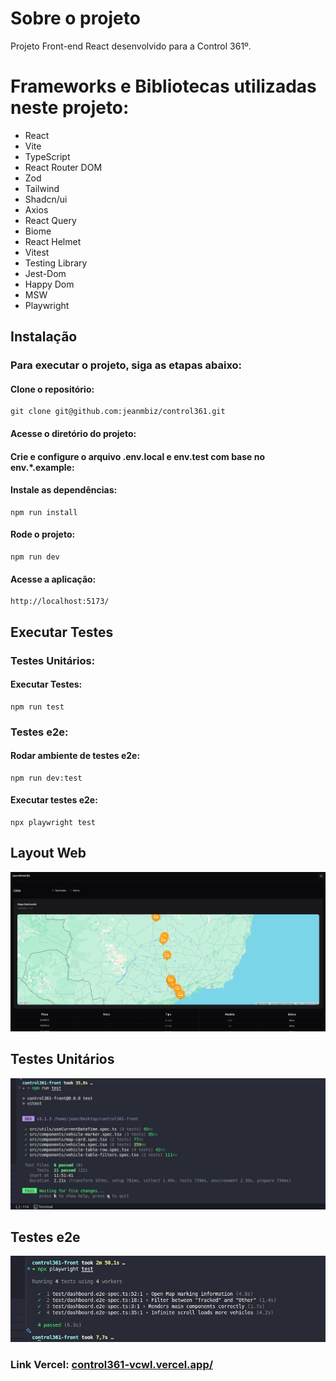 # Sobre o projeto

Projeto Front-end React desenvolvido para a Control 361º.

# Frameworks e Bibliotecas utilizadas neste projeto:
- React
- Vite
- TypeScript
- React Router DOM
- Zod
- Tailwind
- Shadcn/ui
- Axios
- React Query
- Biome
- React Helmet
- Vitest
- Testing Library
- Jest-Dom
- Happy Dom
- MSW
- Playwright

## Instalação

### Para executar o projeto, siga as etapas abaixo:

#### Clone o repositório:

```
git clone git@github.com:jeanmbiz/control361.git
```

#### Acesse o diretório do projeto:

#### Crie e configure o arquivo .env.local e env.test com base no env.*.example:

#### Instale as dependências:

```
npm run install
```

#### Rode o projeto:

```
npm run dev
```

#### Acesse a aplicação:

```
http://localhost:5173/
```

## Executar Testes

### Testes Unitários:
#### Executar Testes:

```
npm run test
```

### Testes e2e:
#### Rodar ambiente de testes e2e:

```
npm run dev:test
```
#### Executar testes e2e:

```
npx playwright test
```

## Layout Web
![SITE](/src/assets/dashboard.png) 

## Testes Unitários 
![SITE](/src/assets/unit-tests.png)

## Testes e2e
![SITE](/src/assets/e2e-tests.png)



### Link Vercel: [control361-vcwl.vercel.app/](https://control361-vcwl.vercel.app/)
